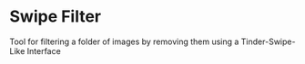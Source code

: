 # Swipe Filter

Tool for filtering a folder of images by removing them using a Tinder-Swipe-Like Interface

